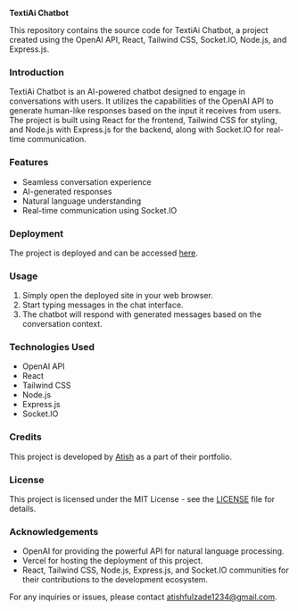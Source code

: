 **TextiAi Chatbot**

This repository contains the source code for TextiAi Chatbot, a project created using the OpenAI API, React, Tailwind CSS, Socket.IO, Node.js, and Express.js.

### Introduction
TextiAi Chatbot is an AI-powered chatbot designed to engage in conversations with users. It utilizes the capabilities of the OpenAI API to generate human-like responses based on the input it receives from users. The project is built using React for the frontend, Tailwind CSS for styling, and Node.js with Express.js for the backend, along with Socket.IO for real-time communication.

### Features
- Seamless conversation experience
- AI-generated responses
- Natural language understanding
- Real-time communication using Socket.IO

### Deployment
The project is deployed and can be accessed [here](https://textiai.vercel.app/).

### Usage
1. Simply open the deployed site in your web browser.
2. Start typing messages in the chat interface.
3. The chatbot will respond with generated messages based on the conversation context.

### Technologies Used
- OpenAI API
- React
- Tailwind CSS
- Node.js
- Express.js
- Socket.IO

### Credits
This project is developed by [Atish](https://github.com/Atishfulzade) as a part of their portfolio.

### License
This project is licensed under the MIT License - see the [LICENSE](LICENSE) file for details.

### Acknowledgements
- OpenAI for providing the powerful API for natural language processing.
- Vercel for hosting the deployment of this project.
- React, Tailwind CSS, Node.js, Express.js, and Socket.IO communities for their contributions to the development ecosystem.

For any inquiries or issues, please contact [atishfulzade1234@gmail.com](mailto:atishfulzade1234@gmail.com).
